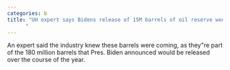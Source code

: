 ```yaml
---
categories: b
title: "UH expert says Bidens release of 15M barrels of oil reserve wont make a difference at the pump
      "
---
```

An expert said the industry knew these barrels were coming, as they"re part of the 180 million barrels that Pres. Biden announced would be released over the course of the year.
      